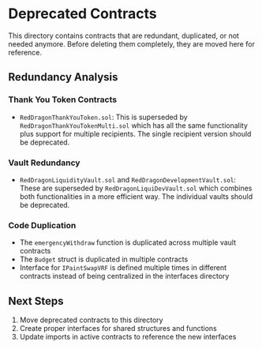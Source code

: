 # Deprecated Contracts

This directory contains contracts that are redundant, duplicated, or not needed anymore. Before deleting them completely, they are moved here for reference.

## Redundancy Analysis

### Thank You Token Contracts
- `RedDragonThankYouToken.sol`: This is superseded by `RedDragonThankYouTokenMulti.sol` which has all the same functionality plus support for multiple recipients. The single recipient version should be deprecated.

### Vault Redundancy
- `RedDragonLiquidityVault.sol` and `RedDragonDevelopmentVault.sol`: These are superseded by `RedDragonLiquiDevVault.sol` which combines both functionalities in a more efficient way. The individual vaults should be deprecated.

### Code Duplication
- The `emergencyWithdraw` function is duplicated across multiple vault contracts
- The `Budget` struct is duplicated in multiple contracts
- Interface for `IPaintSwapVRF` is defined multiple times in different contracts instead of being centralized in the interfaces directory

## Next Steps

1. Move deprecated contracts to this directory
2. Create proper interfaces for shared structures and functions
3. Update imports in active contracts to reference the new interfaces 